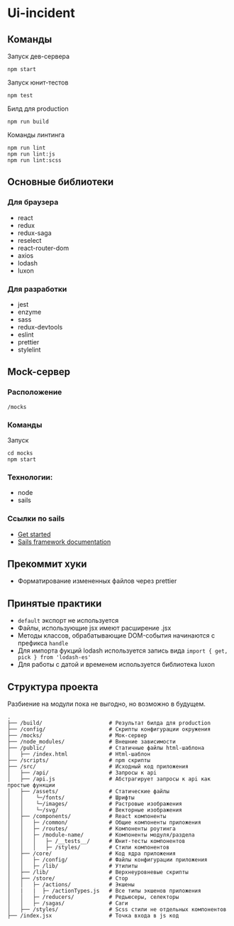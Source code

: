 # Ui-incident

## Команды

Запуск дев-сервера

`npm start`

Запуск юнит-тестов

`npm test`

Билд для production

`npm run build`

Команды линтинга

```
npm run lint
npm run lint:js
npm run lint:scss
```

## Основные библиотеки

### Для браузера

- react
- redux
- redux-saga
- reselect
- react-router-dom
- axios
- lodash
- luxon

### Для разработки

- jest
- enzyme
- sass
- redux-devtools
- eslint
- prettier
- stylelint

## Mock-сервер

### Расположение

`/mocks`

### Команды

Запуск

```
cd mocks
npm start
```

### Технологии:

- node
- sails

### Ссылки по sails

+ [Get started](https://sailsjs.com/get-started)
+ [Sails framework documentation](https://sailsjs.com/documentation)

## Прекоммит хуки

- Форматирование измененных файлов через prettier

## Принятые практики

- `default` экспорт не используется
- Файлы, использующие jsx имеют расширение .jsx
- Методы классов, обрабатывающие DOM-события начинаются с префикса `handle`
- Для импорта фукций lodash используется запись вида `import { get, pick } from 'lodash-es'`
- Для работы с датой и временем используется библиотека luxon

## Структура проекта

Разбиение на модули пока не выгодно, но возможно в будущем.

```
.
├── /build/                     # Результат билда для production
├── /config/                    # Скрипты конфигурации окружения
├── /mocks/                     # Мок-сервер
├── /node_modules/              # Внешние зависимости
├── /public/                    # Статичные файлы html-шаблона
│   ├── /index.html             # Html-шаблон
├── /scripts/                   # npm скрипты
├── /src/                       # Исходный код приложения
│   ├── /api/                   # Запросы к api
│   ├── /api.js                 # Абстрагирует запросы к api как простые функции
│   ├── /assets/                # Статические файлы
│   │    └─/fonts/              # Шрифты
│   │    └─/images/             # Растровые изображения
│   │    └─/svg/                # Векторные изображения
│   ├── /components/            # React компоненты
│   │   ├─ /common/             # Общие компоненты приложения
│   │   ├─ /routes/             # Компоненты роутинга
│   │   ├─ /module-name/        # Компоненты модуля/раздела
│   │   │   ├─ /__tests__/      # Юнит-тесты компонентов
│   │   │   ├─ /styles/         # Стили компонентов
│   ├── /core/                  # Код ядра приложения
│   │   ├─ /config/             # Файлы конфигурации приложения
│   │   ├─ /lib/                # Утилиты
│   ├── /lib/                   # Верхнеуровневые скрипты
│   ├── /store/                 # Стор
│   │   ├─ /actions/            # Экшены
│   |   |  ├─ /actionTypes.js   # Все типы экшенов приложения
│   │   ├─ /reducers/           # Редьюсеры, селекторы
│   │   ├─ /sagas/              # Саги
│   ├── /styles/                # Scss стили не отдельных компонентов
├── /index.jsx                  # Точка входа в js код
```

